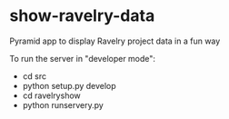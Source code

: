 show-ravelry-data
=================

Pyramid app to display Ravelry project data in a fun way

To run the server in "developer mode":
* cd src
* python setup.py develop
* cd ravelryshow
* python runservery.py
